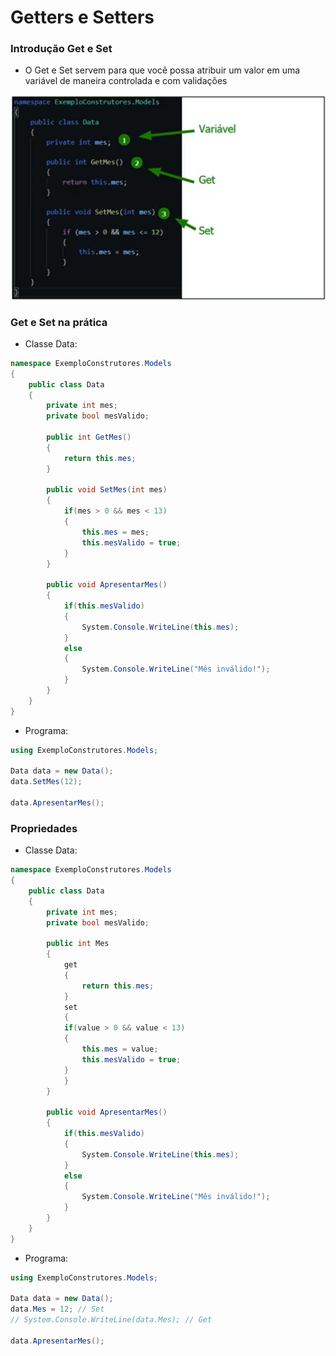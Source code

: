 # Getters e Setters

### Introdução Get e Set

- O Get e Set servem para que você possa atribuir um valor em uma variável de maneira controlada e com validações

![Untitled](Getters%20e%20Setters%2012227ac134d94e118ef56448417b01a3/Untitled.png)

### Get e Set na prática

- Classe Data:

```csharp
namespace ExemploConstrutores.Models
{
    public class Data
    {
        private int mes;
        private bool mesValido;

        public int GetMes()
        {
            return this.mes;
        }

        public void SetMes(int mes)
        {
            if(mes > 0 && mes < 13)
            {
                this.mes = mes;
                this.mesValido = true;
            }            
        }

        public void ApresentarMes()
        {
            if(this.mesValido)
            {
                System.Console.WriteLine(this.mes);
            }
            else 
            {
                System.Console.WriteLine("Mês inválido!");
            }
        }
    }
}
```

- Programa:

```csharp
using ExemploConstrutores.Models;

Data data = new Data();
data.SetMes(12);

data.ApresentarMes();
```

### Propriedades

- Classe Data:

```csharp
namespace ExemploConstrutores.Models
{
    public class Data
    {
        private int mes;
        private bool mesValido;
        
        public int Mes
        {
            get
            {
                return this.mes;
            }
            set
            {
            if(value > 0 && value < 13)
            {
                this.mes = value;
                this.mesValido = true;
            } 
            }
        }

        public void ApresentarMes()
        {
            if(this.mesValido)
            {
                System.Console.WriteLine(this.mes);
            }
            else 
            {
                System.Console.WriteLine("Mês inválido!");
            }
        }
    }
}
```

- Programa:

```csharp
using ExemploConstrutores.Models;

Data data = new Data();
data.Mes = 12; // Set
// System.Console.WriteLine(data.Mes); // Get

data.ApresentarMes();
```